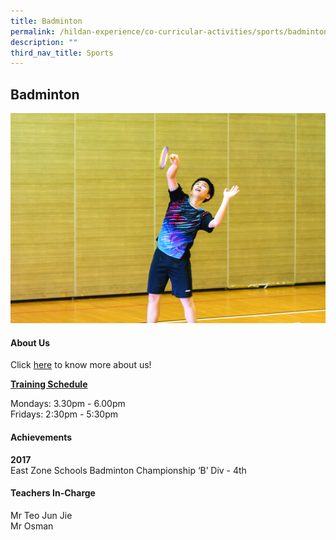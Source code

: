 ```yaml
---
title: Badminton
permalink: /hildan-experience/co-curricular-activities/sports/badminton/
description: ""
third_nav_title: Sports
---
```

Badminton
---------

![](/images/CCA/badminton.jpg)


#### About Us

Click&nbsp;[here](/files/CCA/E-poster%20for%20Sec%201%20recruitment%20crosstrain.pdf)&nbsp;to know more about us!
  
**<u>Training Schedule</u>**

Mondays:&nbsp;3.30pm - 6.00pm&nbsp;  
Fridays:&nbsp;2:30pm - 5:30pm


#### Achievements

**2017**  
East Zone Schools Badminton Championship ‘B’ Div -&nbsp;4th

####  Teachers In-Charge

Mr Teo Jun Jie<br>
Mr Osman
